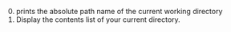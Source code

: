 0. prints the absolute path name of the current working directory
1. Display the contents list of your current directory. 
